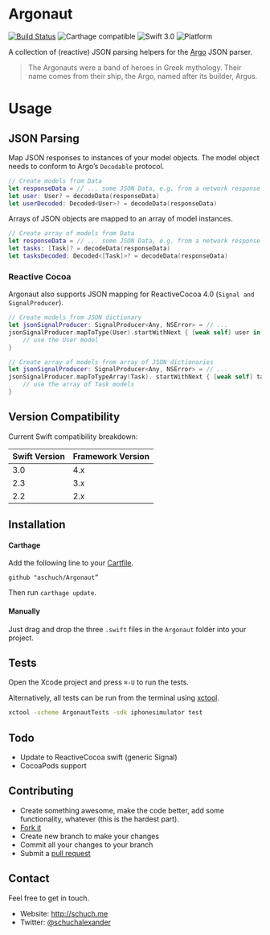 # Argonaut

[![Build Status](https://travis-ci.org/aschuch/Argonaut.svg)](https://travis-ci.org/aschuch/Argonaut)
![Carthage compatible](https://img.shields.io/badge/Carthage-compatible-4BC51D.svg?style=flat)
![Swift 3.0](https://img.shields.io/badge/Swift-3.0-orange.svg)
![Platform](https://img.shields.io/badge/platform-iOS%20%7C%20watchOS%20%7C%20tvOS-lightgrey.svg)

A collection of (reactive) JSON parsing helpers for the [Argo](https://github.com/thoughtbot/Argo) JSON parser.

> The Argonauts were a band of heroes in Greek mythology. Their name comes from their ship, the Argo, named after its builder, Argus.

# Usage

## JSON Parsing

Map JSON responses to instances of your model objects. The model object needs to conform to Argo’s `Decodable` protocol.

```swift
// Create models from Data
let responseData = // ... some JSON Data, e.g. from a network response
let user: User? = decodeData(responseData)
let userDecoded: Decoded<User>? = decodeData(responseData)
```

Arrays of JSON objects are mapped to an array of model instances.

```swift
// Create array of models from Data
let responseData = // ... some JSON Data, e.g. from a network response
let tasks: [Task]? = decodeData(responseData)
let tasksDecoded: Decoded<[Task]>? = decodeData(responseData)
```

### Reactive Cocoa

Argonaut also supports JSON mapping for ReactiveCocoa 4.0 (`Signal and SignalProducer`).

```swift
// Create models from JSON dictionary
let jsonSignalProducer: SignalProducer<Any, NSError> = // ...
jsonSignalProducer.mapToType(User).startWithNext { [weak self] user in
    // use the User model
}

// Create array of models from array of JSON dictionaries
let jsonSignalProducer: SignalProducer<Any, NSError> = // ...
jsonSignalProducer.mapToTypeArray(Task). startWithNext { [weak self] tasks in
    // use the array of Task models
}
```

## Version Compatibility

Current Swift compatibility breakdown:

| Swift Version | Framework Version |
| ------------- | ----------------- |
| 3.0           | 4.x               |
| 2.3           | 3.x               |
| 2.2           | 2.x               |

[all releases]: https://github.com/aschuch/Argonaut/releases

## Installation

#### Carthage

Add the following line to your [Cartfile](https://github.com/Carthage/Carthage/blob/master/Documentation/Artifacts.md#cartfile).

```
github "aschuch/Argonaut”
```

Then run `carthage update`.

#### Manually

Just drag and drop the three `.swift` files in the `Argonaut` folder into your project.

## Tests

Open the Xcode project and press `⌘-U` to run the tests.

Alternatively, all tests can be run from the terminal using [xctool](https://github.com/facebook/xctool).

```bash
xctool -scheme ArgonautTests -sdk iphonesimulator test
```

## Todo

* Update to ReactiveCocoa swift (generic Signal)
* CocoaPods support

## Contributing

* Create something awesome, make the code better, add some functionality,
  whatever (this is the hardest part).
* [Fork it](http://help.github.com/forking/)
* Create new branch to make your changes
* Commit all your changes to your branch
* Submit a [pull request](http://help.github.com/pull-requests/)


## Contact

Feel free to get in touch.

* Website: <http://schuch.me>
* Twitter: [@schuchalexander](http://twitter.com/schuchalexander)
